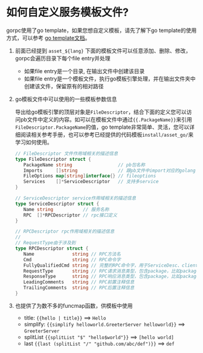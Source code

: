 # 如何自定义服务模板文件?

gorpc使用了go template，如果您想自定义模板，请先了解下go template的使用方式，可以参考 [go template文档](https://golang.org/pkg/text/template/)。

1. 前面已经提到 `asset_${lang}` 下面的模板文件可以任意添加、删除、修改，gorpc会遍历目录下每个file entry并处理
   - 如果file entry是一个目录, 在输出文件中创建该目录
   - 如果file entry是一个模板文件，执行go模板引擎处理，并在输出文件夹中创建该文件，保留原有的相对路径

2. go模板文件中可以使用的一些模板参数信息

   导出给go模板引擎的顶层对象是`FileDescriptor`，结合下面的定义您可以访问pb文件中定义的内容。如可以在模板文件中通过`{{.PackageName}}`来引用`FileDescriptor.PackageName`的值，go template非常简单、灵活，您可以详细阅读相关参考手册，也可以参考已经提供的代码模板`install/asset_go/`来学习如何使用。

    ```go
    // FileDescriptor 文件作用域相关的描述信息
    type FileDescriptor struct {
       PackageName string                 // pb包名称
       Imports     []string               // 跟pb文件中import对应的golang import路径
       FileOptions map[string]interface{} // fileoptions
       Services    []*ServiceDescriptor   // 支持多service
    }
   
    // ServiceDescriptor service作用域相关的描述信息
    type ServiceDescriptor struct {
       Name string           // 服务名称
       RPC  []*RPCDescriptor // rpc接口定义
    }
    
    // RPCDescriptor rpc作用域相关的描述信息
    //
    // RequestType由于涉及到
    type RPCDescriptor struct {
       Name              string // RPC方法名
       Cmd               string // RPC命令字
       FullyQualifiedCmd string // 完整的RPC命令字，用于ServiceDesc、client请求时命令字
       RequestType       string // RPC请求消息类型，包含package，比如package_a.TypeA
       ResponseType      string // RPC响应消息类型，包含package，比如package_b.TypeB
       LeadingComments   string // RPC前置注释信息
       TrailingComments  string // RPC后置注释信息
    }
    ```

3. 也提供了为数不多的funcmap函数，供模板中使用
   - title: `{{hello | title}}` ==> `Hello`
   - simplify: `{{simplify helloworld.GreeterServer helloworld}}` ==> `GreeterServer`
   - splitList `{{splitList "$" "hello$world"}}` ==> `[hello world]`
   - last `{{last (splitList "/" "github.com/abc/def")}}` ==> `def`
